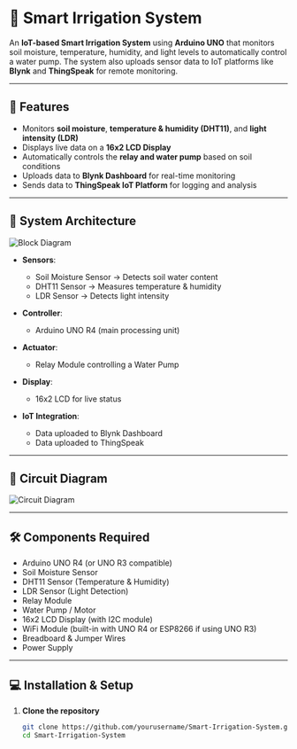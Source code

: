 # 🌱 Smart Irrigation System  

An **IoT-based Smart Irrigation System** using **Arduino UNO** that monitors soil moisture, temperature, humidity, and light levels to automatically control a water pump. The system also uploads sensor data to IoT platforms like **Blynk** and **ThingSpeak** for remote monitoring.  

---

## 📌 Features  
- Monitors **soil moisture**, **temperature & humidity (DHT11)**, and **light intensity (LDR)**  
- Displays live data on a **16x2 LCD Display**  
- Automatically controls the **relay and water pump** based on soil conditions  
- Uploads data to **Blynk Dashboard** for real-time monitoring  
- Sends data to **ThingSpeak IoT Platform** for logging and analysis  

---

## 📐 System Architecture  
![Block Diagram](Smart_Irrigation/block-diagram.png)  

- **Sensors**:  
  - Soil Moisture Sensor → Detects soil water content  
  - DHT11 Sensor → Measures temperature & humidity  
  - LDR Sensor → Detects light intensity  

- **Controller**:  
  - Arduino UNO R4 (main processing unit)  

- **Actuator**:  
  - Relay Module controlling a Water Pump  

- **Display**:  
  - 16x2 LCD for live status  

- **IoT Integration**:  
  - Data uploaded to Blynk Dashboard  
  - Data uploaded to ThingSpeak  

---

## 🔌 Circuit Diagram  
![Circuit Diagram](circuit-diagram.png)  

---

## 🛠️ Components Required  
- Arduino UNO R4 (or UNO R3 compatible)  
- Soil Moisture Sensor  
- DHT11 Sensor (Temperature & Humidity)  
- LDR Sensor (Light Detection)  
- Relay Module  
- Water Pump / Motor  
- 16x2 LCD Display (with I2C module)  
- WiFi Module (built-in with UNO R4 or ESP8266 if using UNO R3)  
- Breadboard & Jumper Wires  
- Power Supply  

---

## 💻 Installation & Setup  

1. **Clone the repository**  
   ```bash
   git clone https://github.com/yourusername/Smart-Irrigation-System.git
   cd Smart-Irrigation-System
